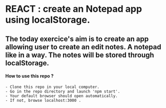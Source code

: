# REACT : create an Notepad app using localStorage.

## The today exercice's aim is to create an app allowing user to create an edit notes. A notepad like in a way. The notes will be stored through localStorage.

#### How to use this repo ?
    - Clone this repo in your local computer.
    - Go in the repo directory and launch 'npm start'.
    - Your default browser should open automatically.
    - If not, browse localhost:3000 .